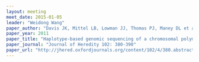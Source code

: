 ```yaml
---
layout: meeting
meet_date: 2015-01-05
leader: "Weidong Wang"
paper_author: "Davis JK, Mittel LB, Lowman JJ, Thomas PJ, Maney DL et al."
paper_year: 2011
paper_title: "Haplotype-based genomic sequencing of a chromosomal polymorphism in the white-throated sparrow (Zonotrichia albicollis)"
paper_journal: "Journal of Heredity 102: 380-390"
paper_url: "http://jhered.oxfordjournals.org/content/102/4/380.abstract"
---
```

